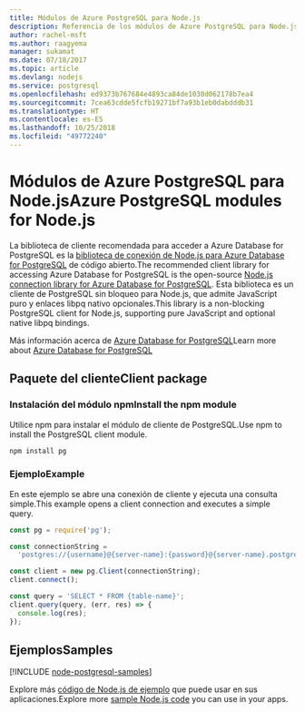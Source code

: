 ```yaml
---
title: Módulos de Azure PostgreSQL para Node.js
description: Referencia de los módulos de Azure PostgreSQL para Node.js
author: rachel-msft
ms.author: raagyema
manager: sukamat
ms.date: 07/18/2017
ms.topic: article
ms.devlang: nodejs
ms.service: postgresql
ms.openlocfilehash: ed9373b767684e4893ca84de1030d062178b7ea4
ms.sourcegitcommit: 7cea63cdde5fcfb19271bf7a93b1eb0dabdddb31
ms.translationtype: HT
ms.contentlocale: es-ES
ms.lasthandoff: 10/25/2018
ms.locfileid: "49772240"
---
```

# <a name="azure-postgresql-modules-for-nodejs"></a><span data-ttu-id="112df-103">Módulos de Azure PostgreSQL para Node.js</span><span class="sxs-lookup"><span data-stu-id="112df-103">Azure PostgreSQL modules for Node.js</span></span>

<span data-ttu-id="112df-104">La biblioteca de cliente recomendada para acceder a Azure Database for PostgreSQL es la [biblioteca de conexión de Node.js para Azure Database for PostgreSQL](https://www.npmjs.com/package/pg) de código abierto.</span><span class="sxs-lookup"><span data-stu-id="112df-104">The recommended client library for accessing Azure Database for PostgreSQL is the open-source [Node.js connection library for Azure Database for PostgreSQL](https://www.npmjs.com/package/pg).</span></span> <span data-ttu-id="112df-105">Esta biblioteca es un cliente de PostgreSQL sin bloqueo para Node.js, que admite JavaScript puro y enlaces libpq nativo opcionales.</span><span class="sxs-lookup"><span data-stu-id="112df-105">This library is a non-blocking PostgreSQL client for Node.js, supporting pure JavaScript and optional native libpq bindings.</span></span>

<span data-ttu-id="112df-106">Más información acerca de [Azure Database for PostgreSQL](https://docs.microsoft.com/azure/postgresql/)</span><span class="sxs-lookup"><span data-stu-id="112df-106">Learn more about [Azure Database for PostgreSQL](https://docs.microsoft.com/azure/postgresql/)</span></span>

## <a name="client-package"></a><span data-ttu-id="112df-107">Paquete del cliente</span><span class="sxs-lookup"><span data-stu-id="112df-107">Client package</span></span>

### <a name="install-the-npm-module"></a><span data-ttu-id="112df-108">Instalación del módulo npm</span><span class="sxs-lookup"><span data-stu-id="112df-108">Install the npm module</span></span>

<span data-ttu-id="112df-109">Utilice npm para instalar el módulo de cliente de PostgreSQL.</span><span class="sxs-lookup"><span data-stu-id="112df-109">Use npm to install the PostgreSQL client module.</span></span>

```bash
npm install pg
```   

### <a name="example"></a><span data-ttu-id="112df-110">Ejemplo</span><span class="sxs-lookup"><span data-stu-id="112df-110">Example</span></span>

<span data-ttu-id="112df-111">En este ejemplo se abre una conexión de cliente y ejecuta una consulta simple.</span><span class="sxs-lookup"><span data-stu-id="112df-111">This example opens a client connection and executes a simple query.</span></span>

```javascript
const pg = require('pg');

const connectionString =
  'postgres://{username}@{server-name}:{password}@{server-name}.postgres.database.azure.com:5432/{database-name}?ssl=true';

const client = new pg.Client(connectionString);
client.connect();

const query = 'SELECT * FROM {table-name}';
client.query(query, (err, res) => {
  console.log(res);
});
```

## <a name="samples"></a><span data-ttu-id="112df-112">Ejemplos</span><span class="sxs-lookup"><span data-stu-id="112df-112">Samples</span></span>

[!INCLUDE [node-postgresql-samples](../docs-ref-conceptual/includes/postgresql-samples.md)]

<span data-ttu-id="112df-113">Explore más [código de Node.js de ejemplo](https://azure.microsoft.com/resources/samples/?platform=nodejs) que puede usar en sus aplicaciones.</span><span class="sxs-lookup"><span data-stu-id="112df-113">Explore more [sample Node.js code](https://azure.microsoft.com/resources/samples/?platform=nodejs) you can use in your apps.</span></span>
